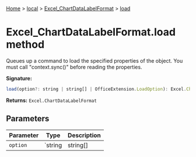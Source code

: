 [Home](./index) &gt; [local](local.md) &gt; [Excel\_ChartDataLabelFormat](local.excel_chartdatalabelformat.md) &gt; [load](local.excel_chartdatalabelformat.load.md)

# Excel\_ChartDataLabelFormat.load method

Queues up a command to load the specified properties of the object. You must call "context.sync()" before reading the properties.

**Signature:**
```javascript
load(option?: string | string[] | OfficeExtension.LoadOption): Excel.ChartDataLabelFormat;
```
**Returns:** `Excel.ChartDataLabelFormat`

## Parameters

|  Parameter | Type | Description |
|  --- | --- | --- |
|  `option` | `string | string[] | OfficeExtension.LoadOption` |  |

